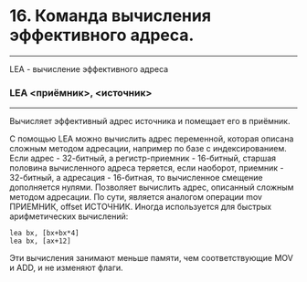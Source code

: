 # 16. Команда вычисления эффективного адреса.

---

LEA - вычисление эффективного адреса 

### LEA <приёмник>, <источник> 

---

Вычисляет эффективный адрес источника и помещает его в приёмник. 

С помощью LEA можно вычислить адрес переменной, которая описана сложным методом адресации, например по базе с индексированием. Если адрес - 32-битный, а регистр-приемник - 16-битный, старшая половина вычисленного адреса теряется, если наоборот, приемник - 32-битный, а адресация - 16-битная, то вычисленное смещение дополняется нулями. Позволяет вычислить адрес, описанный сложным методом адресации. По сути, является аналогом операции mov ПРИЕМНИК, offset ИСТОЧНИК. Иногда используется для быстрых арифметических вычислений: 

```assembly
lea bx, [bx+bx*4] 
lea bx, [ax+12]
```

Эти вычисления занимают меньше памяти, чем соответствующие MOV и ADD, и не изменяют флаги.